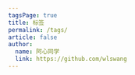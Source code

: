 ```yaml
---
tagsPage: true
title: 标签
permalink: /tags/
article: false
author: 
  name: 阿心同学
  link: https://github.com/wlswang
---
```

